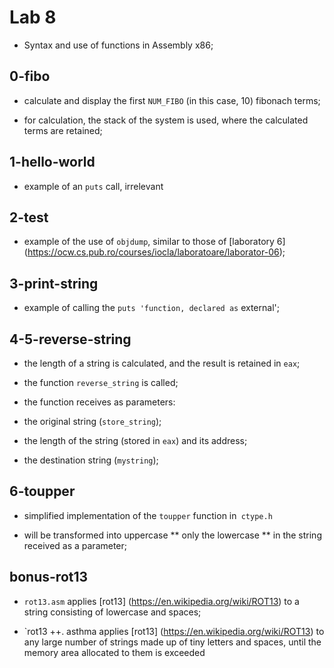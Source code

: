
# Lab 8

- Syntax and use of functions in Assembly x86;



## 0-fibo

- calculate and display the first `NUM_FIBO` (in this case, 10) fibonach terms;

- for calculation, the stack of the system is used, where the calculated terms are retained;

## 1-hello-world

- example of an `puts` call, irrelevant

## 2-test

- example of the use of `objdump`, similar to those of [laboratory 6] (https://ocw.cs.pub.ro/courses/iocla/laboratoare/laborator-06);

## 3-print-string

- example of calling the `puts 'function, declared as` external';

## 4-5-reverse-string

- the length of a string is calculated, and the result is retained in `eax`;

- the function `reverse_string` is called;

- the function receives as parameters:
- the original string (`store_string`);
- the length of the string (stored in `eax`) and its address;
- the destination string (`mystring`);

## 6-toupper

- simplified implementation of the `toupper` function in` ctype.h`

- will be transformed into uppercase ** only the lowercase ** in the string received as a parameter;

## bonus-rot13

- `rot13.asm` applies [rot13] (https://en.wikipedia.org/wiki/ROT13) to a string consisting of lowercase and spaces;

- `rot13 ++. asthma applies [rot13] (https://en.wikipedia.org/wiki/ROT13) to any large number of strings made up of tiny letters and spaces, until the memory area allocated to them is exceeded